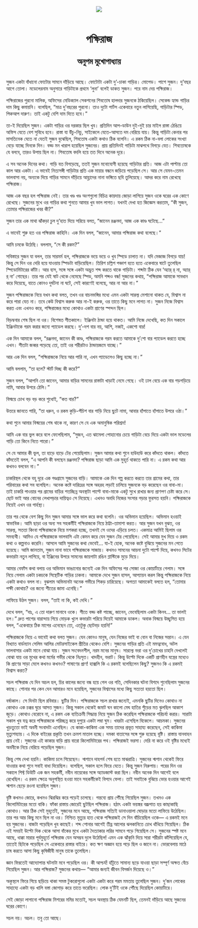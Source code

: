 <div align=center> <img src="../../metadata/images/rabibasariya/পক্ষিরাজ-অনুপম-মুখোপাধ্যায়.jpg" align="center"></div><br><h1 align=center>পক্ষিরাজ</h1>
<h2 align=center>অনুপম মুখোপাধ্যায়</h2><br>সুজন একটা বাঁধানো ফোটোর সামনে দাঁড়িয়ে আছে। ফোটোটা একটা দু’-চাকা গাড়ির। মোপেড। পাশে সুজন। দু’বছর আগে তোলা। মডেলেরনাম অনুসারে গাড়িটাকে প্রথমে ‘লুনা’ বলেই ডাকত সুজন। পরে নাম দেয় পক্ষিরাজ।

পক্ষিরাজের পুরনো মালিক, অফিসের মেডিক্যাল সেকশনের শিবতোষ হালদার সুজনকে ঠকিয়েছিল। সেকেন্ড হ্যান্ড গাড়ির দাম কিছু কমায়নি। বলেছিল, “মাত্র দু’বছরের পুরনো। তাও দুটো পার্টস একেবারে নতুন লাগিয়েছি, গাড়িটার স্পিড, পিকআপ দারুণ। তাই একটু বেশি দাম দিতে হবে।”

তা-ই দিয়েছিল সুজন। একটা গাড়ির ওর দরকার ছিল খুব। প্রতিদিন আপ-ডাউন দুই-দুই চার মাইল রাস্তা ঠেঙিয়ে অফিস যেতে বেশ সুবিধে হবে। রাস্তা যা উঁচু-নিচু, সাইকেলে যেতে-আসতে দম বেরিয়ে যায়। কিন্তু গাড়িটা কেনার পর মাসতিনেক যেতে না যেতই সুজন বুঝেছিল, শিবতোষ একটা কথাও ঠিক বলেনি। এ রকম ঠিক না-বলা লোকের সংখ্যা বেড়ে যাচ্ছে দিনকে দিন। বড্ড মন খারাপ হয়েছিল সুজনের। প্রায় প্রতিদিনই গাড়িটা মাঝপথে বিগড়ে যেত। শিবতোষকে যে বলবে, তারও উপায় ছিল না। শিবতোষ বদলি হয়ে তত দিনে অনেক দূরে।

এ সব অনেক দিনের কথা। গাড়ি যত বিগড়েছে, ততই সুজন মনোযোগী হয়েছে গাড়িটার প্রতি। আজ এটা পাল্টায় তো কাল আর একটা। এ ভাবেই নিত্যসঙ্গী গাড়িটার প্রতি এক মায়ার বন্ধনে জড়িয়ে পড়েছিল সে। আর সে যেমন-তেমন ভালবাসা নয়, অন্যকে দিয়ে গাড়ির সামনে দাঁড়িয়ে আহ্লাদের নানা ভঙ্গিতে ছবি তুলিয়েছে। আদর করে নাম রেখেছে পক্ষিরাজ।

আজ এক বছর হল পক্ষিরাজ নেই। তার খণ্ড খণ্ড অংশগুলো বিচিত্র কায়দায় জোড়া লাগিয়ে সুজন ওকে ঘরের এক কোণে রেখেছে। সুজনের মুখে ওর গাড়ির কথা শুনতে আমার খুব ভাল লাগত। যখনই দেখা হত জিজ্ঞেস করতাম, “কী সুজন, তোমার পক্ষিরাজের খবর কী?”

সুজন তার এক মাথা ঝাঁকড়া চুল দু’হাত দিয়ে সরিয়ে বলত, “জানেন রঞ্জনদা, আজ এক কাণ্ড ঘটেছে...”

এ ভাবেই শুরু হত ওর পক্ষিরাজ কাহিনি। এক দিন বলল, “জানেন, আমার পক্ষিরাজ কথা বলেছে।”

আমি চমকে উঠেছি। বললাম, “সে কী রকম?”

সবিস্তারে সুজন যা বলল, তার সারমর্ম হল, পক্ষিরাজকে ভয়ে ভয়ে ও খুব স্পিডে চালাত না। যদি মেজাজ বিগড়ে যায়! কিন্তু সে দিন ওর দেরি হয়ে যাওয়ায় স্পিডটা বাড়িয়েছিল। তিরিশ চল্লিশ পঞ্চাশ হতে হতে একেবারে ষাটে তুলেছিল স্পিডোমিটারের কাঁটা। আর ব্যস, সঙ্গে সঙ্গে একটা অদ্ভুত শব্দ করতে থাকে গাড়িটা। শব্দটা ঠিক যেন ‘অ্যার্ র্ না, অ্যার্ র্ না’ গোছের। তার পর যেই ষাট থেকে নেমেছে স্পিড, অমনি শব্দও বন্ধ! সুজনের কথায়, “পক্ষিরাজ আমাকে সাবধান করে দিয়েছে, যাতে কোনও দুর্ঘটনা না ঘটে, সেই কারণেই বলেছে, আর না আর না।”

সুজন পক্ষিরাজকে নিয়ে যখন কথা বলত, তখন ওর বাচনভঙ্গির মধ্যে এমন একটা সারল্য মেশানো থাকত যে, বিশ্বাস না করে পারা যেত না। তবে কেউ বিশ্বাস করুক আর না-ই করুক, ওর তাতে কিছু মনে লাগত না। সুজন নিজে বিশ্বাস করত এবং এখনও করে, পক্ষিরাজের মধ্যে কোথাও একটা প্রাণের স্পন্দন ছিল।

বিড়ম্বনার শেষ ছিল না ওর। বিশেষত শীতকালে। ইঞ্জিনটা ঠান্ডা হয়ে থাকত। আমি নিজে দেখেছি, কত দিন সকালে ইঞ্জিনটাকে গরম করার জন্যে প্যাডেল করছে। দু’-দশ বার নয়, আশি, নব্বই, একশো বার!

এক দিন আমাকে বলল, “রঞ্জনদা, জানেন কী কাণ্ড, পক্ষিরাজকে গরম করতে আমাকে দু’শো বার প্যাডেল করতে হচ্ছে এখন। শীতটা জব্বর পড়েছে তো, তাই ওর শরীরটাও ঠান্ডায়জমে যাচ্ছে।”

আর এক দিন বলল, “পক্ষিরাজকে নিয়ে আর পারি না, এখন প্যাডেলেও কিছু হচ্ছে না।”

আমি বললাম, “তা হলে? স্টার্ট দিচ্ছ কী করে?”

সুজন বলল, “আপনি তো জানেন, আমার বাড়ির সামনের রাস্তাটা খাড়াই নেমে গেছে। ওই ঢাল বেয়ে এক বার গড়গড়িয়ে নামি, আবার উপরে ঠেলি।”

বিস্ময়ে চোখ বড় বড় করে শুধোই, “কত বার?”

উত্তরে জানতে পারি, “তা ধরুন, ও রকম কুড়ি-পঁচিশ বার গাড়ি নিয়ে ছুটে নামা, আবার হাঁপাতে হাঁপাতে উপরে ওঠা।”

কথা শুনে আমার বিস্ময়ের শেষ থাকে না, কারণ সে যে এক অমানুষিক পরিশ্রম!

আমি এক বার ভুল করে বলে ফেলেছিলাম, “সুজন, এত ঝামেলা পোহানোর চেয়ে গাড়িটা বেচে দিয়ে একটা ভাল মডেলের গাড়ি তো কিনে নিতে পারো।”

সে যে আমার কী ভুল, তা হাড়ে হাড়ে টের পেয়েছিলাম। সুজন আমার কথা শুনে হাউহাউ করে কাঁদতে থাকল। কাঁদতে কাঁদতেই বলল, “এ আপনি কী বলছেন রঞ্জনদা? পক্ষিরাজ ছাড়া আমি এক মুহূর্ত থাকতে পারি না। এ রকম কথা আর কখনও বলবেন না।”

চাকরিস্থল থেকে বহু দূরে এক গণ্ডগ্রামে সুজনের বাড়ি। আমাকে এক দিন গল্প করতে করতে তার গ্রামের কথা, তার পরিবারের কথা সব বলেছিল। অনেক কষ্টে দারিদ্রের সঙ্গে অহরহ লড়াই চালিয়ে সুজনকে বড় করেছেন ওর বাবা-মা। তাই চাকরি পাওয়ার পর গ্রামের বাড়ির শতচ্ছিন্ন অবস্থাটা পাল্টে বাবা-মাকে একটু সুখে রাখার জন্য প্রাণপণ চেষ্টা করে সে। ছোট ভাই আর বোনের লেখাপড়ার দায়িত্বও সে নিয়েছে। এখনও অবধি নিজের সংসার গড়ার ফুরসত হয়নি। পক্ষিরাজকে নিয়েই এখন ওর গার্হস্থ্য।

তার পর থেকে বেশ কিছু দিন সুজন আমার সঙ্গে ভাল করে কথা বলেনি। ওর অভিমান হয়েছিল। অভিমান হওয়াই স্বাভাবিক। আমি ছাড়া ওর অন্য সব সহকর্মীই পক্ষিরাজকে নিয়ে ঠাট্টা-তামাশা করত। আর সুজন যখন বুঝত, ওর সারল্য, সততা কিংবা পক্ষিরাজকে নিয়ে মশকরা হচ্ছে, তখনই সে ওদের এড়িয়ে চলত। একমাত্র আমিই ছিলাম ওর সমব্যথী। আমিও যে পক্ষিরাজকে ভালবাসি এটা কেমন করে যেন সুজন টের পেয়েছিল। সেই আমার মুখ দিয়ে ও রকম কথা ও কল্পনাও করেনি। আসলে আমি সুজনের কথা ভেবেই... যা-ই হোক, অনেক কষ্টে বুঝিয়ে সুজনের মন পেতে হয়েছে। আমি জানতাম, সুজন নানা ভাবে পক্ষিরাজকে সাজায়। কখনও সামনের আয়না দুটো পাল্টে দিয়ে, কখনও সিটের কভারটা নতুন লাগিয়ে, বা ইঞ্জিনের উপরে সামনের জায়গাটা রঙিন প্লাস্টিকে মুড়ে দিয়ে।

আমার বেফাঁস কথা বলায় ওর অভিমান ভাঙানোর জন্যেই এক দিন অফিসের পর সোজা ওর কোয়ার্টারে গেলাম। সঙ্গে নিয়ে গেলাম একটা চকচকে সিন্থেটিক গাড়ির ঢাকনা। আমাকে দেখে সুজন হাসল, আপ্যায়ন করল কিন্তু পক্ষিরাজকে নিয়ে একটা কথাও বলল না। বুঝলাম অভিমানটা অনেক গভীরে শিকড় চারিয়েছে। অগত্যা আমাকেই বলতে হল, “তোমার পক্ষী কোথায়? ওর জন্যে শীতের জামা এনেছি।”

লাফিয়ে উঠল সুজন। বলল, “তাই না কি, কই দেখি।”

দেখে বলল, “বাঃ, এ তো দারুণ মানাবে ওকে। শীতে বড্ড কষ্ট পাচ্ছে, জানেন, ভেবেছিলাম একটা কিনব... তা ভালই হল।” দ্রুত পাশের বারান্দায় গিয়ে মোড়ক খুলে কভারটা পরিয়ে দিয়েই আমাকে ডাকল। অবাক বিস্ময়ে উচ্ছ্বসিত হয়ে বলল, “একেবারে ঠিক মাপের এনেছেন তো, এতটুকু ছোটবড় হয়নি!”

পক্ষিরাজকে নিয়ে এ ভাবেই কথা বলত সুজন। যেন কোনও মানুষ, যেন নিজের ভাই বা বোন বা নিজের সন্তান। এ যেন বিখ্যাত বার্ডম্যান সেলিম আলির মোটরসাইকেল প্রীতির থেকেও বেশি। সুজনের গাড়ির প্রতি এই মমত্ববোধ, অটল ভালবাসার একটা মানে বোঝা যায়। সুজন সংবেদনশীল, নরম মনের মানুষ। সারল্যে ভরা ওর দু’চোখের চাহনি দেখলেই বোঝা যায় ওর মুখের কথা মর্মের গভীর থেকে নিঃসৃত। খাদহীন, ভরাট। কিন্তু উল্টো দিকে একটি প্রাণহীন যন্ত্রের মধ্যেও কি প্রাণের সাড়া মেলে কখনও কখনও? পাষাণের প্রাণ! হাক্সলি কি এ রকমই বলেছিলেন কিছু? সুজনও কি এ রকমই বিশ্বাস করত?

 

সচল পক্ষিরাজ যে দিন অচল হল, চির কালের জন্যে বন্ধ হয়ে গেল ওর গতি, সেদিনকার ঘটনা বিশদে শুনেছিলাম সুজনের কাছে। শোনার পর কেন যেন আমারও মনে হয়েছিল, সুজনের বিশ্বাসের মধ্যে কিছু সত্যতা হয়তো ছিল।

বর্ষাকাল। সে দিনটা ছিল রবিবার। ছুটির দিন। পক্ষিরাজকে সচল রাখার জন্যেই, এমনকি ছুটির দিনেও কোথাও না কোথাও এক চক্কর ঘুরে আসত সুজন। কিন্তু সকাল থেকেই জমাট ঘন কালো মেঘ হাতির শুঁড়ের মত ঝুলছিল আকাশ জুড়ে। কোথাও বেরোবে না, এ রকম এক ব্যতিক্রমী সিদ্ধান্ত নিয়ে সুজন ঠিক করেছিল পক্ষিরাজকে পরিচর্যা করার। সারাটা সকাল খুব যত্ন করে পক্ষিরাজকে পরিচ্ছন্ন করে দুপুরে একটা লম্বা ঘুম। খবরটা এসেছিল বিকেলে। আচমকা। সুজনের খুড়তুতো ভাই অবনী সংবাদটা এনেছিল। যে কাকা-কাকিমা এক সময় তাদের প্রভূত সাহায্য করেছেন, সেই কাকিমা মৃত্যুশয্যায়। এ দিকে বাইরের প্রকৃতি তখন ক্রমশ মাতাল হচ্ছে। দমকা বাতাসের সঙ্গে শুরু হয়েছে বূষ্টি। রাস্তায় যানবাহন প্রায় নেই। সুজনের এই কাকার বাড়ি প্রায় বারো কিলোমিটারের পথ। পক্ষিরাজই ভরসা। দেরি না করে ওই বৃষ্টির মধ্যেই অবনীকে নিয়ে বেরিয়ে পড়েছিল সুজন।

 

কিন্তু শেষ দেখা হয়নি। কাকিমা চলে গিয়েছেন। শ্মশানে দাহপর্ব শেষ হতে মাঝরাত্রি। সুজনের শ্মশান থেকেই ফিরে যাওয়ার কথা শুনে সবাই বাধা দিয়েছিল। বলেছিল, সকাল হলে ফিরে যেতে। কিন্তু সুজন নিরুপায়। পরের দিন ওর সকালে শিফ্ট ডিউটি এক জন সহকর্মী, নবীন নায়েকের সঙ্গে অ্যাডজাস্ট করা ছিল। নবীন অনেক দিন আগেই বলে রেখেছিল। এ রকম ক্ষেত্রে অনুপস্থিত হওয়া মানে সহকর্মীকেই বিপদে ফেলা। তাই সবাইকে বুঝিয়ে ভোর হওয়ার আগেই শ্মশান ছেড়ে রওনা হয়েছিল সুজন।

বৃষ্টি কখনও জোরে, কখনও ঝিরঝির করে পড়েই চলেছে। গন্তব্যে প্রায় পৌঁছে গিয়েছিল সুজন। তখনও এক কিলোমিটারের মতো বাকি। ফাঁকা রাস্তায় জোরেই ছুটছিল পক্ষিরাজ। হঠাৎ একটা ভয়ঙ্কর বজ্রপাত হয় কাছাকাছি কোথাও। আর ঠিক সেই মুহূর্তেই, সুজনের মনে আছে, পক্ষিরাজ সত্যিই ডানাওয়ালা ঘোড়ার মতো লাফিয়ে উঠেছিল। তার পর আর কিছু মনে ছিল না ওর। নিশ্চিত মৃত্যুর হাত থেকে পক্ষিরাজই সে দিন বাঁচিয়েছিল ওকে— এ রকমই মনে হয় সুজনের। বাজটা পড়েছিল খুব কাছেই। শব্দ শোনার আগেই তীব্র আলোর ঝলকানিতে চোখ ধাঁধিয়ে গিয়েছিল। ঠিক এই সময়ই উল্টো দিক থেকে আসা বাঁকের মুখে একটা দৈত্যাকার লরির সামনে পড়ে গিয়েছিল সে। সুজনের স্পষ্ট মনে আছে, ধাক্কা মারার পূর্বমুহূর্তে পক্ষিরাজ যেন অসম্ভব দুলে উঠেছিল! এমন এক ঝাঁকুনি দিয়ে সারা শরীরটা কাঁপিয়েছিল যে, তাতেই ছিটকে পড়েছিল সে একেবারে রাস্তার বাইরে। কত ক্ষণ অজ্ঞান হয়ে পড়ে ছিল ও জানে না। ভোরবেলায় মাঠে চাষ করতে আসা কিছু কৃষিজীবী মানুষ তাকে তুলেছিল।

জ্ঞান ফিরতেই আদ্যোপান্ত ঘটনাটা মনে পড়েছিল ওর। কী আশ্চর্য! হাঁটুতে সামান্য ছড়ে যাওয়া ছাড়া সম্পূর্ণ অক্ষত বেঁচে গিয়েছিল সুজন। আর পক্ষিরাজ? সুজনের কথায়— “আমার জন্যই জীবন বিসর্জন দিয়েছে ও।”

অকুস্থলে ফিরে গিয়ে ছড়িয়ে থাকা সমস্ত টুকরোগুলো একটা একটা করে পরম মমতায় তুলেছিল সুজন। দু’জন লোকের সাহায্যে একটা বড় খালি বস্তা জোগাড় করে তাতে ভরেছিল। লোক দু’টিই ওকে পৌঁছে দিয়েছিল কোয়ার্টারে।

সেই জোড়া লাগানো পক্ষিরাজ মিশরের মমির মতোই, সচল অবস্থায় ঠিক যেমনটি ছিল, তেমনই দাঁড়িয়ে আছে সুজনের ঘরের কোণে।

সচল নয়। অচল। তবু তো আছে।